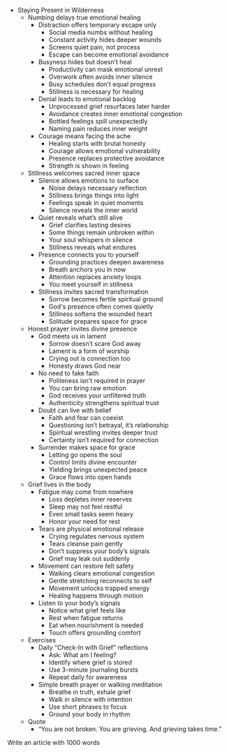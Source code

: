 - Staying Present in Wilderness
    - Numbing delays true emotional healing
        - Distraction offers temporary escape only
            - Social media numbs without healing
            - Constant activity hides deeper wounds
            - Screens quiet pain, not process
            - Escape can become emotional avoidance
        - Busyness hides but doesn’t heal
            - Productivity can mask emotional unrest
            - Overwork often avoids inner silence
            - Busy schedules don't equal progress
            - Stillness is necessary for healing
        - Denial leads to emotional backlog
            - Unprocessed grief resurfaces later harder
            - Avoidance creates inner emotional congestion
            - Bottled feelings spill unexpectedly
            - Naming pain reduces inner weight
        - Courage means facing the ache
            - Healing starts with brutal honesty
            - Courage allows emotional vulnerability
            - Presence replaces protective avoidance
            - Strength is shown in feeling
    - Stillness welcomes sacred inner space
        - Silence allows emotions to surface
            - Noise delays necessary reflection
            - Stillness brings things into light
            - Feelings speak in quiet moments
            - Silence reveals the inner world
        - Quiet reveals what’s still alive
            - Grief clarifies lasting desires
            - Some things remain unbroken within
            - Your soul whispers in silence
            - Stillness reveals what endures
        - Presence connects you to yourself
            - Grounding practices deepen awareness
            - Breath anchors you in now
            - Attention replaces anxiety loops
            - You meet yourself in stillness
        - Stillness invites sacred transformation
            - Sorrow becomes fertile spiritual ground
            - God's presence often comes quietly
            - Stillness softens the wounded heart
            - Solitude prepares space for grace
    - Honest prayer invites divine presence
        - God meets us in lament
            - Sorrow doesn’t scare God away
            - Lament is a form of worship
            - Crying out is connection too
            - Honesty draws God near
        - No need to fake faith
            - Politeness isn't required in prayer
            - You can bring raw emotion
            - God receives your unfiltered truth
            - Authenticity strengthens spiritual trust
        - Doubt can live with belief
            - Faith and fear can coexist
            - Questioning isn’t betrayal, it’s relationship
            - Spiritual wrestling invites deeper trust
            - Certainty isn’t required for connection
        - Surrender makes space for grace
            - Letting go opens the soul
            - Control limits divine encounter
            - Yielding brings unexpected peace
            - Grace flows into open hands
    - Grief lives in the body
        - Fatigue may come from nowhere
            - Loss depletes inner reserves
            - Sleep may not feel restful
            - Even small tasks seem heavy
            - Honor your need for rest
        - Tears are physical emotional release
            - Crying regulates nervous system
            - Tears cleanse pain gently
            - Don’t suppress your body’s signals
            - Grief may leak out suddenly
        - Movement can restore felt safety
            - Walking clears emotional congestion
            - Gentle stretching reconnects to self
            - Movement unlocks trapped energy
            - Healing happens through motion
        - Listen to your body’s signals
            - Notice what grief feels like
            - Rest when fatigue returns
            - Eat when nourishment is needed
            - Touch offers grounding comfort
    - Exercises
        - Daily “Check-In with Grief” reflections
            - Ask: What am I feeling?
            - Identify where grief is stored
            - Use 3-minute journaling bursts
            - Repeat daily for awareness
        - Simple breath prayer or walking meditation
            - Breathe in truth, exhale grief
            - Walk in silence with intention
            - Use short phrases to focus
            - Ground your body in rhythm
    - Quote
        - “You are not broken. You are grieving. And grieving takes time.”
            
Write an article with 1000 words